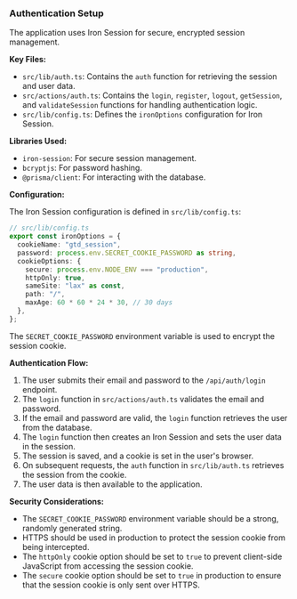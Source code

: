 ### Authentication Setup
The application uses Iron Session for secure, encrypted session management.

**Key Files:**

-   `src/lib/auth.ts`: Contains the `auth` function for retrieving the session and user data.
-   `src/actions/auth.ts`: Contains the `login`, `register`, `logout`, `getSession`, and `validateSession` functions for handling authentication logic.
-   `src/lib/config.ts`: Defines the `ironOptions` configuration for Iron Session.

**Libraries Used:**

-   `iron-session`: For secure session management.
-   `bcryptjs`: For password hashing.
-   `@prisma/client`: For interacting with the database.

**Configuration:**

The Iron Session configuration is defined in `src/lib/config.ts`:

```typescript
// src/lib/config.ts
export const ironOptions = {
  cookieName: "gtd_session",
  password: process.env.SECRET_COOKIE_PASSWORD as string,
  cookieOptions: {
    secure: process.env.NODE_ENV === "production",
    httpOnly: true,
    sameSite: "lax" as const,
    path: "/",
    maxAge: 60 * 60 * 24 * 30, // 30 days
  },
};
```

The `SECRET_COOKIE_PASSWORD` environment variable is used to encrypt the session cookie.

**Authentication Flow:**

1.  The user submits their email and password to the `/api/auth/login` endpoint.
2.  The `login` function in `src/actions/auth.ts` validates the email and password.
3.  If the email and password are valid, the `login` function retrieves the user from the database.
4.  The `login` function then creates an Iron Session and sets the user data in the session.
5.  The session is saved, and a cookie is set in the user's browser.
6.  On subsequent requests, the `auth` function in `src/lib/auth.ts` retrieves the session from the cookie.
7.  The user data is then available to the application.

**Security Considerations:**

-   The `SECRET_COOKIE_PASSWORD` environment variable should be a strong, randomly generated string.
-   HTTPS should be used in production to protect the session cookie from being intercepted.
-   The `httpOnly` cookie option should be set to `true` to prevent client-side JavaScript from accessing the session cookie.
-   The `secure` cookie option should be set to `true` in production to ensure that the session cookie is only sent over HTTPS.